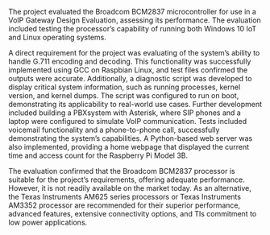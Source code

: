 The project evaluated the Broadcom BCM2837 microcontroller for use in a VoIP Gateway Design Evaluation, assessing its performance. The evaluation included testing the processor’s capability of running both Windows 10 IoT and Linux operating systems.

A direct requirement for the project was evaluating of the system’s ability to handle G.711 encoding and decoding. This functionality was successfully implemented using GCC on Raspbian Linux, and test files confirmed the outputs were accurate. Additionally, a diagnostic script was developed to display critical system information, such as running processes, kernel version, and kernel dumps. The script was configured to run on boot, demonstrating its applicability to real-world use cases. Further development included building a PBXsystem with Asterisk, where SIP phones and a laptop were configured to simulate VoIP communication. Tests included voicemail functionality and a phone-to-phone call, successfully demonstrating the system’s capabilities. A Python-based web server was also implemented, providing a home webpage that displayed the current time and access count for the Raspberry Pi Model 3B.

The evaluation confirmed that the Broadcom BCM2837 processor is suitable for the project’s requirements, offering adequate performance. However, it is not readily available on the market today. As an alternative, the Texas Instruments AM625 series processors or Texas Instruments AM3352 processor are recommended for their superior performance, advanced features, extensive connectivity options, and TIs commitment to low power applications.
